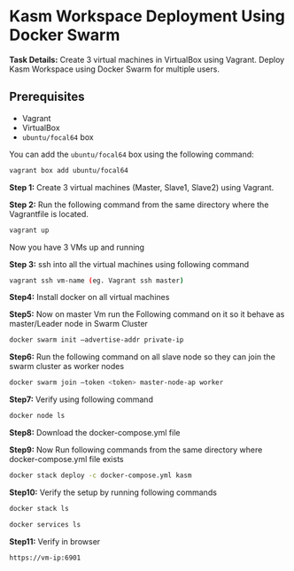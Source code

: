 # Kasm Workspace Deployment Using Docker Swarm

**Task Details:** 
Create 3 virtual machines in VirtualBox using Vagrant. Deploy Kasm Workspace using Docker Swarm for multiple users.  

## Prerequisites
- Vagrant
- VirtualBox
- `ubuntu/focal64` box 

You can add the `ubuntu/focal64` box using the following command:
```bash
vagrant box add ubuntu/focal64
```

**Step 1:** Create 3 virtual machines (Master, Slave1, Slave2) using Vagrant.

**Step 2:** Run the following command from the same directory where the Vagrantfile is located.

```bash
vagrant up
``` 
Now you have 3 VMs up and running  

**Step 3:** ssh into all the virtual machines using following command  
```bash
vagrant ssh vm-name (eg. Vagrant ssh master) 
```
**Step4:** Install docker on all virtual machines 

**Step5:** Now on master Vm run the Following command on it so it behave as master/Leader node in Swarm Cluster 
```bash
docker swarm init –advertise-addr private-ip 
```
**Step6:** Run the following command on all slave node so they can join the swarm cluster as worker nodes 
```bash
docker swarm join –token <token> master-node-ap worker 
```
 **Step7:** Verify using following command 
```bash
docker node ls 
```
**Step8:** Download the docker-compose.yml file

**Step9:** Now Run following commands from the same directory where docker-compose.yml file exists 
```bash
docker stack deploy -c docker-compose.yml kasm  
```
**Step10:** Verify the setup by running following commands 
```bash
docker stack ls 
```
```bash
docker services ls
```
**Step11:** Verify in browser 
```bash
https://vm-ip:6901 
```

